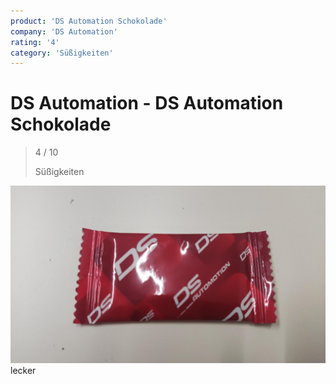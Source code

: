 ```yaml
---
product: 'DS Automation Schokolade'
company: 'DS Automation'
rating: '4'
category: 'Süßigkeiten'
---
```


# DS Automation - DS Automation Schokolade
>
> 4 / 10
>
> Süßigkeiten

![DS Automation Schokolade](./assets/ds-automation-ds-automation-schokolade-4f2fa8c8-dfb9-4c2d-935a-4ab0bb960b90.jpg)
lecker
